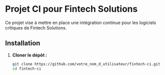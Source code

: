 # Projet CI pour Fintech Solutions

Ce projet vise à mettre en place une intégration continue pour les logiciels critiques de Fintech Solutions.

## Installation

1. **Cloner le dépôt :**

   ```bash
   git clone https://github.com/votre_nom_d_utilisateur/fintech-ci.git
   cd fintech-ci
